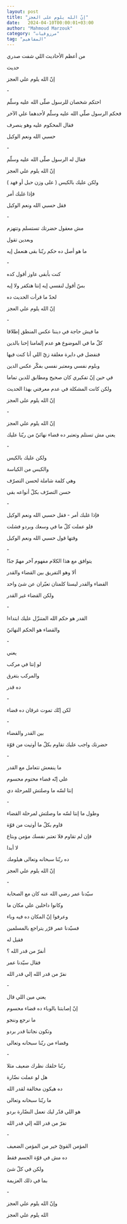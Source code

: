 ```yaml
---
layout: post
title: "إنّ الله يلوم على العجز"
date:   2024-04-10T00:00:01+03:00
author: "Mahmoud Marzouk"
category: "مرزوقيات"
tag: "المفاهيم"
---
```



من أعظم الأحاديث اللي شفت صدري

حديث

إنّ الله يلوم علي العجز

\-

احتكم شخصان للرسول صلّى الله عليه وسلّم

فحكم الرسول صلّي الله عليه وسلّم لأحدهما علي الآخر

فقال المحكوم عليه وهو ينصرف

حسبي الله ونعم الوكيل

\-

فقال له الرسول صلّى الله عليه وسلّم

إنّ الله يلوم علي العجز

ولكن عليك بالكيس ( على وزن حبل أو فهد )

فإذا غلبك أمر

فقل حسبي الله ونعم الوكيل

\-

مش معقول حضرتك تستسلم وتتهزم

وبعدين تقول

ما هو أصل ده حكم ربّنا بقى هنعمل إيه

\-

كنت بأبقى عاوز أقول كده

بسّ أقول لنفسي إيه إنتا هتكفر ولا إيه

لحدّ ما قرأت الحديث ده

إنّ الله يلوم علي العجز

\-

ما فيش حاجة في ديننا عكس المنطق إطلاقا

كلّ ما في الموضوع هو عدم إلمامنا إحنا بالدين

فنفضل في دايرة مغلقة زيّ اللي أنا كنت فيها

وبلوم نفسي ومعتبر نفسي بفكّر عكس الدين

في حين إنّ تفكيري كان صحيح ومطابق للدين تماما

ولكن كانت المشكلة في عدم معرفتي بهذا الحديث

إنّ الله يلوم على العجز

\-

إنّ الله يلوم علي العجز

يعني مش تستلم وتعتبر ده قضاء نهائيّ من ربّنا عليك

\-

ولكن عليك بالكيس

والكيس من الكياسة

وهي كلمة شاملة لحسن التصرّف

حسن التصرّف بكلّ أنواعه بقى

\-

فإذا غلبك أمر - فقل حسبي الله ونعم الوكيل

فلو عملت كلّ ما في وسعك وبردو فشلت

وقتها قول حسبي الله ونعم الوكيل

\-

يتوافق مع هذا الكلام مفهوم آخر مهمّ جدّا

ألا وهو التفريق بين القضاء والقدر

القضاء والقدر ليستا كلمتان تعبّران عن شئ واحد

ولكن القضاء غير القدر

\-

القدر هو حكم الله المتنزّل عليك ابتداءا

والقضاء هو الحكم النهائيّ

\-

يعني

لو إنتا في مركب

والمركب بتغرق

ده قدر

\-

لكن إنّك تموت غرقان ده قضاء

\-

بين القدر والقضاء

حضرتك واجب عليك تقاوم بكلّ ما أوتيت من قوّة

\-

ما ينفعش تتعامل مع القدر

علي إنّه قضاء محتوم محسوم

إنتا لسّه ما وصلتش للمرحلة دي

\-

وطول ما إنتا لسّه ما وصلتش لمرحلة القضاء

قاوم بكلّ ما أوتيت من قوّة

فإن لم تقاوم فلا تعتبر نفسك مؤمن وبتاع

لا أبدا

ده ربّنا سبحانه وتعالى هيلومك

إنّ الله يلوم علي العجز

\-

سيّدنا عمر رضي الله عنه كان مع الصحابة

وكانوا داخلين علي مكان ما

وعرفوا إنّ المكان ده فيه وباء

فسيّدنا عمر قرّر يتراجع بالمسلمين

فقيل له

أنفرّ من قدر الله ؟

فقال سيّدنا عمر

نفرّ من قدر الله إلي قدر الله

\-

يعني مين اللي قال

إنّ إصابتنا بالوباء ده قضاء محسوم

ما نرجع وننجو

وتكون نجاتنا قدر بردو

وقضاء من ربّنا سبحانه وتعالى

\-

ربّنا خلقك نظرك ضعيف مثلا

هل لو عملت نضّارة

ده هيكون مخالفة لقدر الله

ما ربّنا سبحانه وتعالى

هو اللي قدّر ليك تعمل النضّارة بردو

نفرّ من قدر الله إلي قدر الله

\-

المؤمن القويّ خير من المؤمن الضعيف

ده مش في قوّة الجسم فقط

ولكن في كلّ شئ

بما في ذلك العزيمة

\-

وإنّ الله يلوم علي العجز

الله يلوم علي العجز
